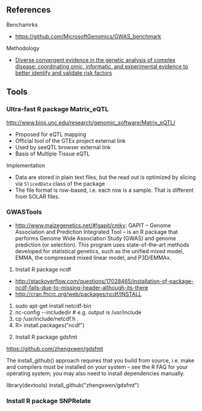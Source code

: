 ## References

Benchamrks

* https://github.com/MicrosoftGenomics/GWAS_benchmark

Methodology

* [Diverse convergent evidence in the genetic analysis of complex disease: coordinating omic, informatic, and experimental evidence to better identify and validate risk factors](http://www.biodatamining.org/content/7/1/10)


## Tools

### Ultra-fast R package Matrix_eQTL

http://www.bios.unc.edu/research/genomic_software/Matrix_eQTL/

* Proposed for eQTL mapping
* Official tool of the GTEx project external link 
* Used by seeQTL browser external link
* Basis of Multiple Tissue eQTL

Implementation

* Data are stored in plain text files, but the read out is optimized by slicing via `SlicedData` class of the package
* The file format is row-based, i.e. each row is a sample. That is different from SOLAR files.


### GWASTools

* http://www.maizegenetics.net/#!gapit/cmkv: GAPIT – Genome Association and Prediction Integrated Tool – is an R package that performs Genome Wide Association Study (GWAS) and genome prediction (or selection). This program uses state-of-the-art methods developed for statistical genetics, such as the unified mixed model, EMMA, the compressed mixed linear model, and P3D/EMMAx.
 
1) Install R package ncdf

* http://stackoverflow.com/questions/17028465/installation-of-package-ncdf-fails-due-to-missing-header-although-its-there
* http://cran.fhcrc.org/web/packages/ncdf/INSTALL

1. sudo apt-get install netcdf-bin
2. nc-config --includedir # e.g. output is /usr/include
3. cp /usr/include/netcdf.h .
4. R> install.packages("ncdf")


2) Install R package gdsfmt

https://github.com/zhengxwen/gdsfmt

The install_github() approach requires that you build from source, i.e. make and compilers must be installed on your system – see the R FAQ for your operating system; you may also need to install dependencies manually.

library(devtools)
install_github("zhengxwen/gdsfmt")

### Install R package SNPRelate
